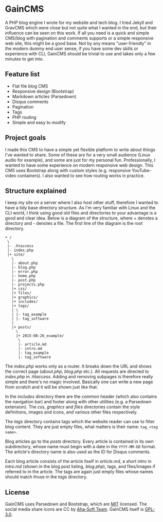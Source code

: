 # GainCMS

A PHP blog engine I wrote for my website and tech blog. I tried Jekyll and GravCMS which were close but not quite what I wanted in the end, but their influence can be seen on this work. If all you need is a quick and simple CMS/blog with pagination and comments supports or a simple responsive web site, this might be a good base. Not by any means "user-friendly" in the modern dummy end user sense, if you have some dev skills or experience with CLI, GainCMS should be trivial to use and takes only a few minutes to get into.

## Feature list

* Flat file blog CMS
* Responsive design (Bootstrap)
* Markdown articles (Parsedown)
* Disqus comments
* Pagination
* Tags
* PHP routing
* Simple and easy to modify

## Project goals

I made this CMS to have a simple yet flexible platform to write about things I've wanted to share. Some of these are for a very small audience (Linux audio for example), and some are just for my personal fun. Professionally, I wanted to have some experience on modern responsive web design. This CMS uses Bootstrap along with custom styles (e.g. responsive YouTube-video containers). I also wanted to see how routing works in practice.

## Structure explained

I keep my site on a server where I also host other stuff, therefore I wanted to have a tidy base directory structure. As I'm very familiar with Linux and the CLI world, I think using good old files and directories to your advantage is a good and clear idea. Below is a diagram of the structure, where + denotes a directory and - denotes a file. The first line of the diagram is the root directory.

```
+ /
 \
 |- .htaccess
 |- index.php
 |+ site/
   \
   |- about.php
   |- blog.php
   |- error.php
   |- home.php
   |- post.php
   |- projects.php
   |+ css/
   |+ files/
   |+ graphics/
   |+ includes/
   |+ tags/
   | \
   | |- tag_example
   | |- tag_software
   |
   |+ posts/
     \
     |+ 2015-08-26_example/
      \
      |- article.md
      |- intro.md
      |- tag_example
      |- tag_software
```

The *index.php* works only as a router. It breaks down the URL and shows the correct page (*about.php*, *blog.php* etc.). All requests are directed to *index.php* in *.htaccess*. Adding and removing subpages is therefore really simple and there's no magic involved. Basically one can write a new page from scratch and it will be shown just like that.

In the *includes* directory there are the common header (which also contains the navigation bar) and footer along with other utilities (e.g. a Parsedown extension). The *css*, *graphics* and *files* directories contain the style definitions, images and icons, and various other files respectively.

The *tags* directory contains tags which the website reader can use to filter blog content. They are just empty files, what matters is their name: `tag_<tag name>`.

Blog articles go to the *posts* directory. Every article is contained in its own subdirectory, whose name must begin with a date in the `YYYY-MM-DD` format. The article's directory name is also used as the ID for Disqus comments.

Each blog article consists of the article itself in *article.md*, a short intro in *intro.md* (shown in the blog post listing, *blog.php*), tags, and files/images if referred to in the article. The tags are again just empty files whose names should match those in the *tags* directory.

## License

GainCMS uses Parsedown and Bootstrap, which are [MIT](http://opensource.org/licenses/MIT) licensed. The social media share icons are CC by [Aha-Soft Team](http://www.aha-soft.com/free-icons/). GainCMS itself is [GPL-3.0](http://www.gnu.org/licenses/gpl-3.0.txt).
